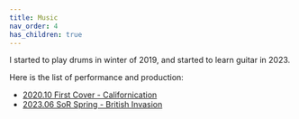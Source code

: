 ```yaml
---
title: Music
nav_order: 4
has_children: true
---
```


I started to play drums in winter of 2019, and started to learn guitar in 2023. 

Here is the list of performance and production:
- [2020.10 First Cover - Californication](https://www.youtube.com/watch?v=AH89820FnbA)
- [2023.06 SoR Spring - British Invasion](https://www.youtube.com/playlist?list=PLaWIuNBfK2_rigL00Noehoyb-4B69VnJu)